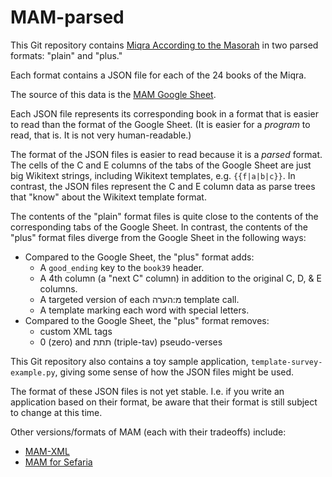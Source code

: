 # MAM-parsed
 
This Git repository contains
[Miqra According to the Masorah](https://en.wikisource.org/wiki/User:Dovi/Miqra_according_to_the_Masorah)
in two parsed formats: "plain" and "plus."

Each format contains a JSON file for each of the 24 books of the Miqra.

The source of this data is the
[MAM Google Sheet](https://docs.google.com/spreadsheets/d/1mkQyj6by1AtBUabpbaxaZq9Z2X3pX8ZpwG91ZCSOEYs/edit#gid=920165745).

Each JSON file represents its corresponding book in a format that is easier to read than the format of the Google Sheet.
(It is easier for a *program* to read, that is. It is not very human-readable.)

The format of the JSON files is easier to read because it is a *parsed* format.
The cells of the C and E columns of the tabs of the Google Sheet are just big Wikitext strings,
including Wikitext templates, e.g. `{{f|a|b|c}}`.
In contrast, the JSON files represent the C and E column data as
parse trees that "know" about the Wikitext template format.

The contents of the "plain" format files is quite close to
the contents of the corresponding tabs of the Google Sheet.
In contrast, the contents of the "plus" format files diverge
from the Google Sheet in the following ways:

* Compared to the Google Sheet, the "plus" format adds:
    * A `good_ending` key to the `book39` header.
    * A 4th column (a "next C" column) in addition to the original C, D, &amp; E columns.
    * A targeted version of each מ:הערה template call.
    * A template marking each word with special letters.
* Compared to the Google Sheet, the "plus" format removes:
    * custom XML tags
    * 0 (zero) and תתת (triple-tav) pseudo-verses

This Git repository also contains a toy sample application,
`template-survey-example.py`, giving some sense of how
the JSON files might be used.

The format of these JSON files is not yet stable. I.e. if you write an application
based on their format, be aware that their format is still subject to change at this time.

Other versions/formats of MAM (each with their tradeoffs) include:

* [MAM-XML](https://github.com/bdenckla/MAM-XML)
* [MAM for Sefaria](https://github.com/bdenckla/MAM-for-Sefaria)
